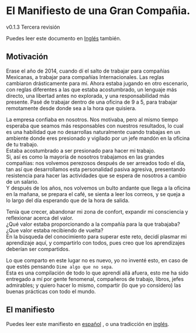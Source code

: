 # El Manifiesto de una Gran Compañia.

v0.1.3
Tercera revisión

Puedes leer este documento en [Inglés](README.md) también.

## Motivación

Erase el año de 2014, cuando dí el salto de trabajar para compañías Mexicanas, a trabajar para compañías Internacionales. Las reglas cambiaron drásticamente para mí.
Ahora estaba jugando en otro escenario, con reglas diferentes a las que estaba acostumbrado, un lenguaje más directo, una libertad antes no explorada, y una responsabilidad más presente.
Pasé de trabajar dentro de una oficina de 9 a 5, para trabajar remotamente desde donde sea a la hora que quisiera.

La empresa confiaba en nosotros. Nos motivaba, pero al mismo tiempo esperaba que seamos más responsables con nuestros resultados, lo cual es una habilidad que no desarrollas naturalmente cuando trabajas en un ambiente donde eres presionado y vigilado por un jefe mandón en la oficina de tu trabajo.  
Estaba acostumbrado a ser presionado para hacer mi trabajo.  
Si, así es como la mayoría de nosotros trabajamos en las grandes compañias: nos volvemos perezosos después de ser arreados todo el día, tan así que desarrollamos esta personalidad pasiva agresiva, presentando resistencia para hacer las actividades que se espera de nosotros a cambio de un salario.  
Y después de los años, nos volvemos un bulto andante que llega a la oficina en la mañana, se prepara el café, se sienta a leer los correos, y se queja a lo largo del día esperando que de la hora de salida.

Tenía que crecer, abandonar mi zona de confort, expandir mi consciencia y reflexionar acerca del valor.  
¿Qué valor estaba proporcionando a la compañía para la que trabajaba?  
¿Que valor estaba recibiendo de vuelta?  
En la búsqueda del conocimiento para superar este reto, decidí plasmar mi aprendizaje aquí, y compartirlo con todos, pues creo que los aprendizajes deberían ser compartidos.

Lo que comparto en este lugar no es nuevo, yo no inventé esto, en caso de que estés pensando `Dime algo que no sepa`.  
Esta es una compilación de todo lo que aprendí allá afuera, esto me ha sido entregado a mí por gente fenomenal, compañeros de trabajo, libros, jefes admirables; y quiero hacer lo mismo, compartir (lo que yo considero) las buenas prácticas con todo el mundo.


## El manifiesto

Puedes leer este manifiesto en [español](es/README.md) , o una tradicción en [inglés](en/README.md).
